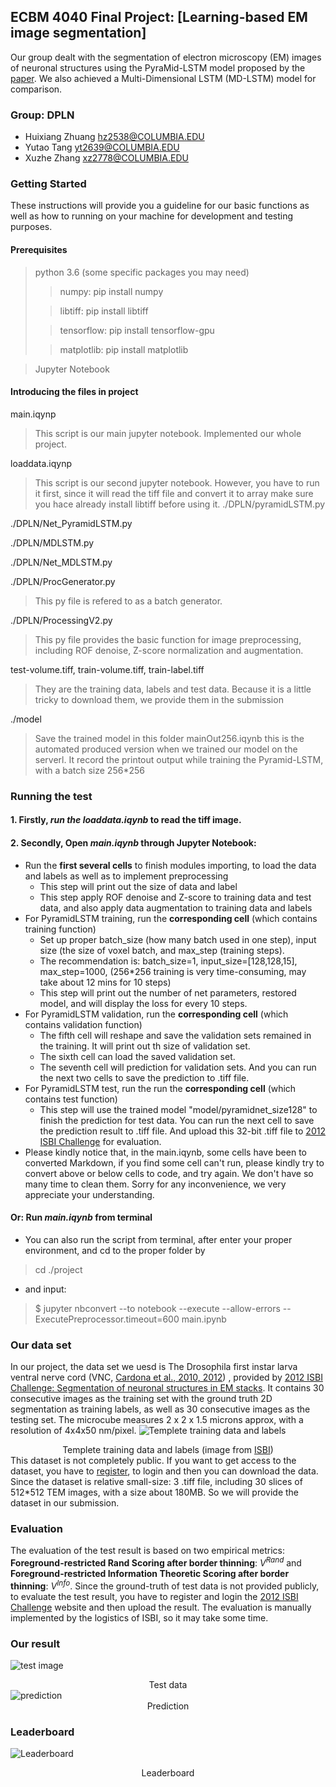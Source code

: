 
## ECBM 4040 Final Project: [Learning-based EM image segmentation]
Our group dealt with the segmentation of electron microscopy (EM) images of neuronal structures using the PyraMid-LSTM model proposed by the [paper](https://arxiv.org/abs/1506.07452). We also achieved a Multi-Dimensional LSTM (MD-LSTM) model for comparison.


### Group: DPLN
* 	Huixiang Zhuang hz2538@COLUMBIA.EDU
* 	Yutao Tang      yt2639@COLUMBIA.EDU
* 	Xuzhe Zhang     xz2778@COLUMBIA.EDU

### Getting Started
These instructions will provide you a guideline for our basic functions as well as how to running on your machine for development and testing purposes.
#### Prerequisites
>python 3.6 (some specific packages you may need)
>>numpy:         pip install numpy
>
>>libtiff:        pip install libtiff
>
>>tensorflow:      pip install tensorflow-gpu
>
>>matplotlib:      pip install matplotlib


>Jupyter Notebook 

#### Introducing the files in project
main.iqynp
>This script is our main jupyter notebook. Implemented our whole project.
>
loaddata.iqynp
>This script is our second jupyter notebook. However, you have to run it first, since it will read the tiff file and convert it to array
>make sure you hace already install libtiff before using it.
./DPLN/pyramidLSTM.py
>
>
./DPLN/Net_PyramidLSTM.py
>
>
./DPLN/MDLSTM.py
>
>
./DPLN/Net_MDLSTM.py
>
>
./DPLN/ProcGenerator.py
>This py file is refered to as a batch generator.
>
./DPLN/ProcessingV2.py
>This py file provides the basic function for image preprocessing, including ROF denoise, Z-score normalization and augmentation.
>
test-volume.tiff, train-volume.tiff, train-label.tiff
>They are the training data, labels and test data. Because it is a little tricky to download them, we provide them in the submission
>
./model
>Save the trained model in this folder
mainOut256.iqynb
>this is the automated produced version when we trained our model on the serverl. It record the printout output while training the Pyramid-LSTM, with a batch size 256*256
>
### Running the test
#### 1. Firstly,  _run the loaddata.iqynb_ to read the tiff image.
#### 2. Secondly, Open _**main.iqynb**_  through Jupyter Notebook:
* Run the **first several cells** to finish modules importing, to load the data and labels as well as to implement preprocessing
    * This step will print out the size of data and label
    * This step apply ROF denoise and Z-score to training data and test data, and also apply data augmentation to training data and labels
* For PyramidLSTM training, run the **corresponding cell** (which contains training function)
    * Set up proper batch_size (how many batch used in one step), input size (the size of voxel batch, and max_step (training steps). 
    * The recommendation is: batch_size=1, input_size=[128,128,15], max_step=1000, (256*256 training is very time-consuming, may take about 12 mins for 10 steps)
    * This step will print out the number of net parameters, restored model, and will display the loss for every 10 steps.
* For PyramidLSTM validation, run the **corresponding cell** (which contains validation function)
    * The fifth cell will reshape and save the validation sets remained in the training. It will print out th size of validation set.
    * The sixth cell can load the saved validation set.
    * The seventh cell will prediction for validation sets. And you can run the next two cells to save the prediction to .tiff file.
* For PyramidLSTM test, run the run the **corresponding cell** (which contains test function)
    * This step will use the trained model "model/pyramidnet_size128" to finish the prediction for test data. You can run the next cell to save the prediction result to .tiff file. And upload this 32-bit .tiff file to [2012 ISBI Challenge](http://brainiac2.mit.edu/isbi_challenge/) for evaluation.
* Please kindly notice that, in the main.iqynb, some cells have been to converted Markdown, if you find some cell can't run, please kindly try to convert above or below cells to code, and try again. We don't have so many time to clean them. Sorry for any inconvenience, we very appreciate your understanding.


####  Or: Run _**main.iqynb**_ from terminal
* You can also run the script from terminal, after enter your proper environment, and cd to the proper folder by 
>cd ./project 
* and input:
>$ jupyter nbconvert --to notebook --execute --allow-errors --ExecutePreprocessor.timeout=600 main.ipynb 
>

### Our data set
In our project, the data set we uesd is The Drosophila first instar larva ventral nerve cord (VNC, [Cardona et al., 2010, 2012](https://www.ini.uzh.ch/~acardona/trakem2.html)) , provided by [2012 ISBI Challenge: Segmentation of neuronal structures in EM stacks](http://brainiac2.mit.edu/isbi_challenge/). It contains 30 consecutive images as the training set with the ground truth 2D segmentation as training labels, as well as 30 consecutive images as the testing set. The microcube measures 2 x 2 x 1.5 microns approx, with a resolution of 4x4x50 nm/pixel. ![**Templete training data and labels**](http://brainiac2.mit.edu/isbi_challenge/sites/default/files/Challenge-ISBI-2012-Animation-Input-Labels.gif)<center>Templete training data and labels (image from [ISBI](http://brainiac2.mit.edu/isbi_challenge/))</center>
This dataset is not completely public. If you want to get access to the dataset, you have to [register](http://brainiac2.mit.edu/isbi_challenge/user/register), to login and then you can download the data. Since the dataset is relative small-size: 3 .tiff file, including 30 slices of 512*512 TEM images, with a size about 180MB. So we will provide the dataset in our submission.

### Evaluation
The evaluation of the test result is based on two empirical metrics: **Foreground-restricted Rand Scoring after border thinning**: $V^{Rand}$ and **Foreground-restricted Information Theoretic Scoring after border thinning**: $V^{Info}$.
Since the ground-truth of test data is not provided publicly, to evaluate the test result, you have to register and login the [2012 ISBI Challenge](http://brainiac2.mit.edu/isbi_challenge/) website and then upload the result. The evaluation is manually implemented by the logistics of ISBI, so it may take some time.

### Our result
![test image](https://github.com/XuzheZ/DPLN-EMSeg/blob/master/images/test.GIF?raw=true)<center>Test data </center>![prediction](https://github.com/XuzheZ/DPLN-EMSeg/blob/master/images/prediction.GIF?raw=true)<center>Prediction </center>

### Leaderboard
![Leaderboard](https://github.com/XuzheZ/DPLN-EMSeg/blob/master/images/leaderboard.png?raw=true)<center>Leaderboard</center>

